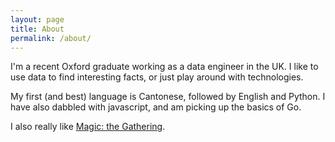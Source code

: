 ```yaml
---
layout: page
title: About
permalink: /about/
---
```


I'm a recent Oxford graduate working as a data engineer in the UK. I like to use data to find interesting facts, or just play around with technologies.

My first (and best) language is Cantonese, followed by English and Python. I have also dabbled with javascript, and am picking up the basics of Go.

I also really like [Magic: the Gathering](https://en.wikipedia.org/wiki/Magic:_The_Gathering).
